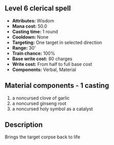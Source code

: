 ## Level 6 clerical spell
- **Attributes:** Wisdom
- **Mana cost:** 50.0
- **Casting time:** 1 round
- **Cooldown:** None
- **Targeting:** One target in selected direction
- **Range:** 30'
- **Train chance:** 100%
- **Base write cost:** 80 charges
- **Write cost:** From half to full base cost
- **Components:** Verbal, Material
## Material components - 1 casting
1. a noncursed clove of garlic
2. a noncursed ginseng root
3. a noncursed holy symbol as a catalyst
## Description
Brings the target corpse back to life
